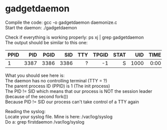 # gadgetdaemon  

Compile the code: gcc -o gadgetdaemon daemonize.c  
Start the daemon: ./gadgetdaemon  

Check if everything is working properly: ps xj | grep gadgetdaemon  
The output should be similar to this one:  

| PPID     | PID | PGID   |SID   |TTY   |TPGID   |STAT   |UID   |TIME   |CMD   |
| :------- | ----: | ----: | ----: | ----: | ----: | ----: | ----: | ----: | :---: |
|     1 | 3387 |  3386    |  3386    |  ?    |  -1    |  S    |  1000    |  0:00    |  ./    |

What you should see here is:  
The daemon has no controlling terminal (TTY = ?)  
The parent process ID (PPID) is 1 (The init process)  
The PID != SID which means that our process is NOT the session leader  
(because of the second fork())  
Because PID != SID our process can't take control of a TTY again  

Reading the syslog:  
Locate your syslog file. Mine is here: /var/log/syslog  
Do a: grep firstdaemon /var/log/syslog  
